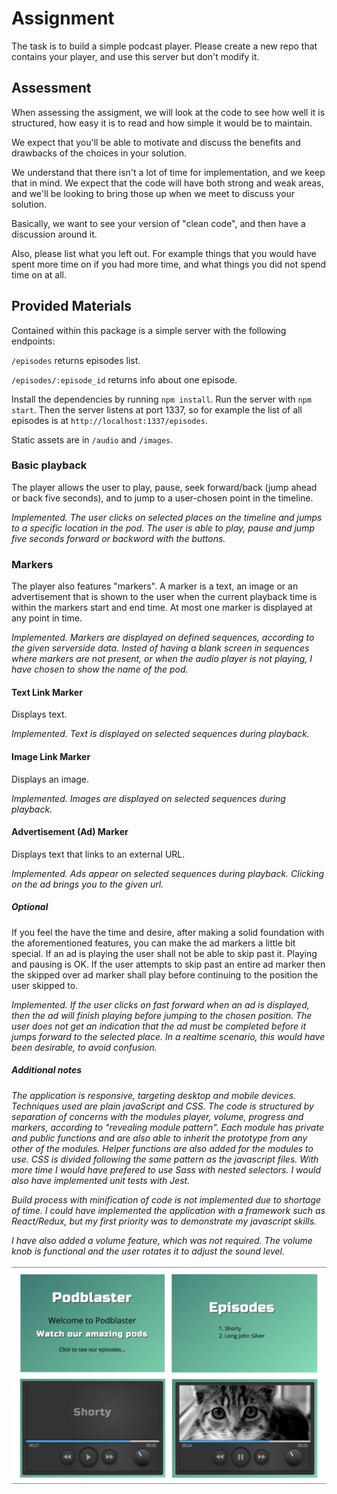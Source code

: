 # Assignment #

The task is to build a simple podcast player.
Please create a new repo that contains your player, and use this server but don't modify it.

## Assessment

When assessing the assigment, we will look at the code to see how well it is structured, how easy it is to read and how simple it would be to maintain.

We expect that you'll be able to motivate and discuss the benefits and drawbacks of the choices in your solution.

We understand that there isn't a lot of time for implementation, and we keep that in mind. We expect that the code will have both strong and weak areas, and we'll be looking to bring those up when we meet to discuss your solution.

Basically, we want to see your version of "clean code", and then have a discussion around it.

Also, please list what you left out. For example things that you would have spent more time on if you had more time, and what things you did not spend time on at all.

## Provided Materials ##

Contained within this package is a simple server with the following endpoints:

`/episodes` returns episodes list.

`/episodes/:episode_id` returns info about one episode.


Install the dependencies by running `npm install`.
Run the server with `npm start`.
Then the server listens at port 1337, so for example the list of all episodes is at `http://localhost:1337/episodes`.

Static assets are in `/audio` and `/images`.

### Basic playback ###

The player allows the user to play, pause, seek forward/back (jump ahead or back five seconds), and to jump to a user-chosen point in the timeline.

*Implemented. The user clicks on selected places on the timeline and jumps to a specific location in the pod. The user is able to play, pause and jump five seconds forward or backword with the buttons.*

### Markers ###

The player also features "markers". A marker is a text, an image or an advertisement that is shown to the user when the current playback time is within the markers start and end time. At most one marker is displayed at any point in time.

*Implemented. Markers are displayed on defined sequences, according to the given serverside data. Insted of having a blank screen in sequences where markers are not present, or when the audio player is not playing, I have chosen to show the name of the pod.*

#### Text Link Marker ####

Displays text.

*Implemented. Text is displayed on selected sequences during playback.*

#### Image Link Marker ####

Displays an image.

*Implemented. Images are displayed on selected sequences during playback.*

#### Advertisement (Ad) Marker ####

Displays text that links to an external URL.

*Implemented. Ads appear on selected sequences during playback. Clicking on the ad brings you to the given url.*

##### Optional #####

If you feel the have the time and desire, after making a solid foundation with the aforementioned features, you can make the ad markers a little bit special. If an ad is playing the user shall not be able to skip past it. Playing and pausing is OK. If the user attempts to skip past an entire ad marker then the skipped over ad marker shall play before continuing to the position the user skipped to.

*Implemented. If the user clicks on fast forward when an ad is displayed, then the ad will finish playing before jumping to the chosen position. The user does not get an indication that the ad must be completed before it jumps forward to the selected place. In a realtime scenario, this would have been desirable, to avoid confusion.*

##### Additional notes #####

*The application is responsive, targeting desktop and mobile devices. Techniques used are plain javaScript and CSS. The code is structured by separation of concerns with the modules player, volume, progress and markers, according to "revealing module pattern". Each module has private and public functions and are also able to inherit the prototype from any other of the modules. Helper functions are also added for the modules to use. CSS is divided following the same pattern as the javascript files. With more time I would have prefered to use Sass with nested selectors. I would also have implemented unit tests with Jest.*

*Build process with minification of code is not implemented due to shortage of time. I could have implemented the application with a framework such as React/Redux, but my first priority was to demonstrate my javascript skills.*

*I have also added a volume feature, which was not required. The volume knob is functional and the user rotates it to adjust the sound level.*  
&nbsp;
![podblaster](./public/images/podblaster.png)